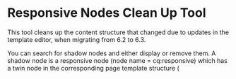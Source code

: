 # Responsive Nodes Clean Up Tool

This tool cleans up the content structure that changed due to updates in the template editor,
when migrating from 6.2 to 6.3.

You can search for shadow nodes and either display or remove them. A shadow node is a responsive node
(node name = cq:responsive) which has a twin node in the corresponding page template structure (<template>/structure),
for which the twin node has an editable parent (editable=true).
Since 6.3, shadow nodes are not necessary any more and should be removed.

You can search for orphan nodes. An orphan node is a responsive node (node name = cq:responsive) that does not have a
twin node in the corresponding template structure (<template>/structure), but has an editable parent (editable=true).
Those nodes could be added to the template structure and removed from the page content.

To use the tool: in your browser, request a page with the 'responsiveNodesCleanup' selector and define the action to perform
by adding specific URL parameters.

E.g.: to search for shadow nodes below /content and display a detailed view, request:
http://localhost:4502/content/we-retail/us/en/products/men/shirts.responsiveNodesCleanup.html?type=shadow&viewType=detailed&searchPaths=/content

Following URL parameters are available:

'type': defines the type of the responsive nodes. Possible values:
- shadow: searches for shadow nodes. This is the default value when 'type' is not specified
- shadowInTemplateInitial: searches for shadow responsive nodes that are part of a template initial page
- shadowInContent: searches for shadow responsive nodes that are below /content
- orphan: searches for ophan nodes

'viewType': defines how to display the nodes. Possible values:
- simple: displays the list of nodes. This is the default value when 'viewType' is not specified
- detailed: displays the list of nodes with their configurations
- noView: displays a blank page

'searchPaths' parameter. Defines the paths to search in (e.g.: /conf):
- multiple values are possible. E.g. &searchPaths=/content/sites1&searchPaths=/content/sites2 will search below
/content/sites1 and /content/sites2
- the root path ('/') is not allowed and will be skipped
- the default paths are: /content and /conf

'operation': defines which operation to perform. Possible values:
- view: displays the nodes. This is the default value when 'operation' is not specified
- remove: removes the nodes
